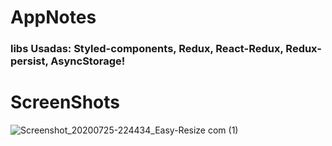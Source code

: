 # AppNotes
### libs Usadas: Styled-components, Redux, React-Redux, Redux-persist, AsyncStorage!

# ScreenShots 

![Screenshot_20200725-224434_Easy-Resize com (1)](https://user-images.githubusercontent.com/42242067/88469801-66680f00-cecb-11ea-859e-12f367f84df0.jpg)


